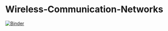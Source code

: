 # Wireless-Communication-Networks

[![Binder](https://mybinder.org/badge_logo.svg)](https://mybinder.org/v2/gh/ETR11/Wireless-Communication-Networks/main)
